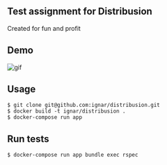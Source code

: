 ## Test assignment for Distribusion

Created for fun and profit

## Demo

![gif](demo.gif)

## Usage

```
$ git clone git@github.com:ignar/distribusion.git
$ docker build -t ignar/distribusion .
$ docker-compose run app
```

## Run tests

```
$ docker-compose run app bundle exec rspec
```
